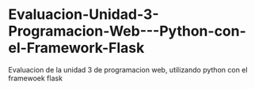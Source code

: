 # Evaluacion-Unidad-3-Programacion-Web---Python-con-el-Framework-Flask
Evaluacion de la unidad 3 de programacion web, utilizando python con el framewoek flask
